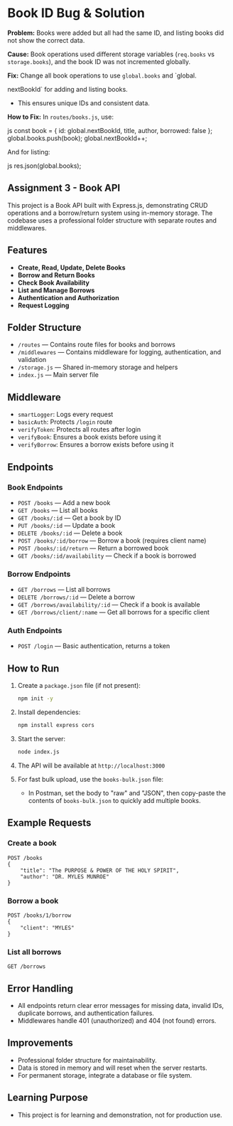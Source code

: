 
# Book ID Bug & Solution

**Problem:**
Books were added but all had the same ID, and listing books did not show the correct data.

**Cause:**
Book operations used different storage variables (`req.books` vs `storage.books`), and the book ID was not incremented globally.

**Fix:**
Change all book operations to use `global.books` and `global.

nextBookId` for adding and listing books.

- This ensures unique IDs and consistent data.

**How to Fix:**
In `routes/books.js`, use:

js
const book = { id: global.nextBookId, title, author, borrowed: false };
global.books.push(book);
global.nextBookId++;

And for listing:

js
res.json(global.books);

## Assignment 3 - Book API

This project is a Book API built with Express.js, demonstrating CRUD operations and a borrow/return system using in-memory storage. The codebase uses a professional folder structure with separate routes and middlewares.

## Features

- **Create, Read, Update, Delete Books**
- **Borrow and Return Books**
- **Check Book Availability**
- **List and Manage Borrows**
- **Authentication and Authorization**
- **Request Logging**

## Folder Structure

- `/routes` — Contains route files for books and borrows
- `/middlewares` — Contains middleware for logging, authentication, and validation
- `/storage.js` — Shared in-memory storage and helpers
- `index.js` — Main server file

## Middleware

- `smartLogger`: Logs every request
- `basicAuth`: Protects `/login` route
- `verifyToken`: Protects all routes after login
- `verifyBook`: Ensures a book exists before using it
- `verifyBorrow`: Ensures a borrow exists before using it

## Endpoints

### Book Endpoints

- `POST /books` — Add a new book
- `GET /books` — List all books
- `GET /books/:id` — Get a book by ID
- `PUT /books/:id` — Update a book
- `DELETE /books/:id` — Delete a book
- `POST /books/:id/borrow` — Borrow a book (requires client name)
- `POST /books/:id/return` — Return a borrowed book
- `GET /books/:id/availability` — Check if a book is borrowed

### Borrow Endpoints

- `GET /borrows` — List all borrows
- `DELETE /borrows/:id` — Delete a borrow
- `GET /borrows/availability/:id` — Check if a book is available
- `GET /borrows/client/:name` — Get all borrows for a specific client

### Auth Endpoints

- `POST /login` — Basic authentication, returns a token

## How to Run

1. Create a `package.json` file (if not present):

    ```bash
    npm init -y
    ```

2. Install dependencies:

    ```bash
    npm install express cors
    ```

3. Start the server:

    ```bash
    node index.js
    ```

4. The API will be available at `http://localhost:3000`

5. For fast bulk upload, use the `books-bulk.json` file:
    - In Postman, set the body to "raw" and "JSON", then copy-paste the contents of `books-bulk.json` to quickly add multiple books.

## Example Requests

### Create a book

```http
POST /books
{
    "title": "The PURPOSE & POWER OF THE HOLY SPIRIT",
    "author": "DR. MYLES MUNROE"
}
```

### Borrow a book

```http
POST /books/1/borrow
{
    "client": "MYLES"
}
```

### List all borrows

```http
GET /borrows
```

## Error Handling

- All endpoints return clear error messages for missing data, invalid IDs, duplicate borrows, and authentication failures.
- Middlewares handle 401 (unauthorized) and 404 (not found) errors.

## Improvements

- Professional folder structure for maintainability.
- Data is stored in memory and will reset when the server restarts.
- For permanent storage, integrate a database or file system.

## Learning Purpose

- This project is for learning and demonstration, not for production use.
